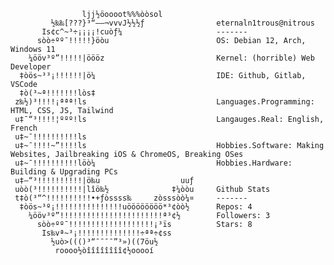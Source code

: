                    ljj½öoooot%%%òòsol                
             ½‰‰[???}³“——¬vvvJ½½½ƒ                eternaln1trous@nitrous
           Is¢c^~³÷¡¡¡¡!cuòƒ¼                     -------
          sòò÷ºº¯!!!!!}öòu                        OS: Debian 12, Arch, Windows 11
        ¼ööv³º”!!!!!|öööz                         Kernel: (horrible) Web Developer
      ‡òös~³³¡!!!!!!|ö¼                           IDE: Github, Gitlab, VSCode
      ‡ò(³~ª!!!!!!!lòs‡                           
     z‰½)³!!!!¡ªªª!ls                             Languages.Programming: HTML, CSS, JS, Tailwind  
     u‡¯“³!!!!¦ººº!ls                             Langauges.Real: English, French
     u‡~¯!!!!!!!!!!ls                             
     u‡~¯!!!!~”!!!!ls                             Hobbies.Software: Making Websites, Jailbreaking iOS & ChromeOS, Breaking OSes
     u‡~¯!!!!!!!!!!löò¼                           Hobbies.Hardware: Building & Upgrading PCs
     u‡—“³!!!!!!!!!!|ö‰u                  uuƒ     
     uòò(³!!!!!!!!!!|lîö‰½              ‡¼òòu     Github Stats 
     t‡ò(³“^!!!!!!!!!!•+ƒòssss‰     zòsssòò¼¤     -------
      ‡òös~³º¡!!!!!!!!!!!!!!!uöööööööö*³¢òò½      Repos: 4
        ¼ööv³º”!!!!!!!!!!!!!!!!!!!!!!!ª³¢½        Followers: 3 
          sòò÷ºº¯!!!!!!!!!!!!!!!!!!!¡³ïs          Stars: 8 
           Is‰vª~³¡!!!!!!!!!!!!!!÷ªª÷¢ss          
             ½uò>((()³“¯¯¯¯”³»)((7öu½             
              roooo½òîîîîîîîî¢½ooooí              
                                                  
                                                  
